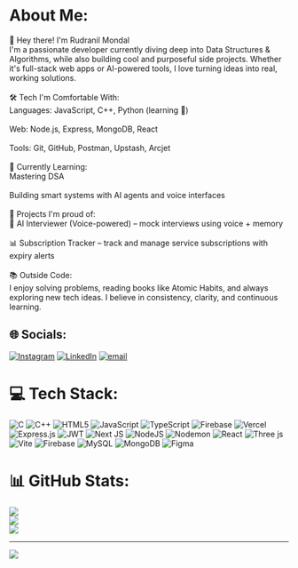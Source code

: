 #  About Me:
👋 Hey there! I'm Rudranil Mondal<br>I'm a passionate developer currently diving deep into Data Structures & Algorithms, while also building cool and purposeful side projects. Whether it's full-stack web apps or AI-powered tools, I love turning ideas into real, working solutions.<br><br>🛠️ Tech I'm Comfortable With:<br>Languages: JavaScript, C++, Python (learning 🚀)<br><br>Web: Node.js, Express, MongoDB, React<br><br>Tools: Git, GitHub, Postman, Upstash, Arcjet<br><br>🌱 Currently Learning:<br>Mastering DSA<br><br>Building smart systems with AI agents and voice interfaces<br><br>🔨 Projects I'm proud of:<br>💬 AI Interviewer (Voice-powered) – mock interviews using voice + memory<br><br>📊 Subscription Tracker – track and manage service subscriptions with expiry alerts<br><br>📚 Outside Code:<br>I enjoy solving problems, reading books like Atomic Habits, and always exploring new tech ideas. I believe in consistency, clarity, and continuous learning.


## 🌐 Socials:
[![Instagram](https://img.shields.io/badge/Instagram-%23E4405F.svg?logo=Instagram&logoColor=white)](https://instagram.com/me_rudra_nil) [![LinkedIn](https://img.shields.io/badge/LinkedIn-%230077B5.svg?logo=linkedin&logoColor=white)](https://www.linkedin.com/in/rudranil-mondal-2a5218333) [![email](https://img.shields.io/badge/Email-D14836?logo=gmail&logoColor=white)](mailto:rudranilmn1509@gmail.com) 

# 💻 Tech Stack:
![C](https://img.shields.io/badge/c-%2300599C.svg?style=flat&logo=c&logoColor=white) ![C++](https://img.shields.io/badge/c++-%2300599C.svg?style=flat&logo=c%2B%2B&logoColor=white) ![HTML5](https://img.shields.io/badge/html5-%23E34F26.svg?style=flat&logo=html5&logoColor=white) ![JavaScript](https://img.shields.io/badge/javascript-%23323330.svg?style=flat&logo=javascript&logoColor=%23F7DF1E) ![TypeScript](https://img.shields.io/badge/typescript-%23007ACC.svg?style=flat&logo=typescript&logoColor=white) ![Firebase](https://img.shields.io/badge/firebase-%23039BE5.svg?style=flat&logo=firebase) ![Vercel](https://img.shields.io/badge/vercel-%23000000.svg?style=flat&logo=vercel&logoColor=white) ![Express.js](https://img.shields.io/badge/express.js-%23404d59.svg?style=flat&logo=express&logoColor=%2361DAFB) ![JWT](https://img.shields.io/badge/JWT-black?style=flat&logo=JSON%20web%20tokens) ![Next JS](https://img.shields.io/badge/Next-black?style=flat&logo=next.js&logoColor=white) ![NodeJS](https://img.shields.io/badge/node.js-6DA55F?style=flat&logo=node.js&logoColor=white) ![Nodemon](https://img.shields.io/badge/NODEMON-%23323330.svg?style=flat&logo=nodemon&logoColor=%BBDEAD) ![React](https://img.shields.io/badge/react-%2320232a.svg?style=flat&logo=react&logoColor=%2361DAFB) ![Three js](https://img.shields.io/badge/threejs-black?style=flat&logo=three.js&logoColor=white) ![Vite](https://img.shields.io/badge/vite-%23646CFF.svg?style=flat&logo=vite&logoColor=white) ![Firebase](https://img.shields.io/badge/firebase-a08021?style=flat&logo=firebase&logoColor=ffcd34) ![MySQL](https://img.shields.io/badge/mysql-4479A1.svg?style=flat&logo=mysql&logoColor=white) ![MongoDB](https://img.shields.io/badge/MongoDB-%234ea94b.svg?style=flat&logo=mongodb&logoColor=white) ![Figma](https://img.shields.io/badge/figma-%23F24E1E.svg?style=flat&logo=figma&logoColor=white)
# 📊 GitHub Stats:
![](https://github-readme-stats.vercel.app/api?username=Rudra-1509&theme=dark&hide_border=false&include_all_commits=false&count_private=false)<br/>
![](https://nirzak-streak-stats.vercel.app/?user=Rudra-1509&theme=dark&hide_border=false)<br/>
![](https://github-readme-stats.vercel.app/api/top-langs/?username=Rudra-1509&theme=dark&hide_border=false&include_all_commits=false&count_private=false&layout=compact)

---
[![](https://visitcount.itsvg.in/api?id=Rudra-1509&icon=0&color=0)](https://visitcount.itsvg.in)

<!-- Proudly created with GPRM ( https://gprm.itsvg.in ) -->
